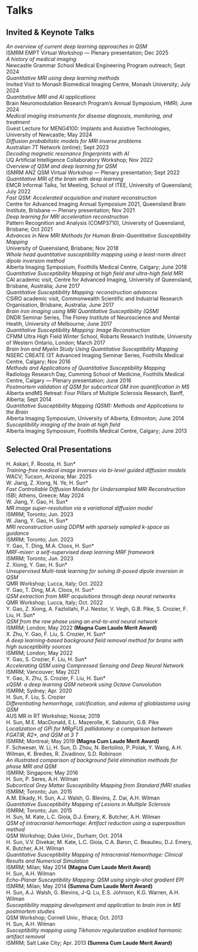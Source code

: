 # Talks

## Invited & Keynote Talks

<div class="cv-list">

<div class="pub-card">
  <div class="pub-num"></div>
  <div class="pub-details">
    <div class="pub-title"><i>An overview of current deep learning approaches in QSM</i></div>
    <div class="pub-venue">ISMRM EMPT Virtual Workshop — Plenary presentation; Dec 2025</div>
  </div>
</div>

<div class="pub-card">
  <div class="pub-num"></div>
  <div class="pub-details">
    <div class="pub-title"><i>A history of medical imaging</i></div>
    <div class="pub-venue">Newcastle Grammar School Medical Engineering Program outreach; Sept 2024</div>
  </div>
</div>

<div class="pub-card">
  <div class="pub-num"></div>
  <div class="pub-details">
    <div class="pub-title"><i>Quantitative MRI using deep learning methods</i></div>
    <div class="pub-venue">Invited Visit to Monash Biomedical Imaging Centre, Monash University; July 2024</div>
  </div>
</div>

<div class="pub-card">
  <div class="pub-num"></div>
  <div class="pub-details">
    <div class="pub-title"><i>Quantitative MRI and AI applications</i></div>
    <div class="pub-venue">Brain Neuromodulation Research Program’s Annual Symposium, HMRI; June 2024</div>
  </div>
</div>

<div class="pub-card">
  <div class="pub-num"></div>
  <div class="pub-details">
    <div class="pub-title"><i>Medical imaging instruments for disease diagnosis, monitoring, and treatment</i></div>
    <div class="pub-venue">Guest Lecture for MENG4100: Implants and Assistive Technologies, University of Newcastle; May 2024</div>
  </div>
</div>

<div class="pub-card">
  <div class="pub-num"></div>
  <div class="pub-details">
    <div class="pub-title"><i>Diffusion probabilistic models for MRI inverse problems</i></div>
    <div class="pub-venue">Australian 7T Network (online); Sept 2023</div>
  </div>
</div>

<div class="pub-card">
  <div class="pub-num"></div>
  <div class="pub-details">
    <div class="pub-title"><i>Decoding magnetic resonance fingerprints with AI</i></div>
    <div class="pub-venue">UQ Artificial Intelligence Collaboratory Workshop; Nov 2022</div>
  </div>
</div>

<div class="pub-card">
  <div class="pub-num"></div>
  <div class="pub-details">
    <div class="pub-title"><i>Overview of QSM and deep learning for QSM</i></div>
    <div class="pub-venue">ISMRM ANZ QSM Virtual Workshop — Plenary presentation; Sept 2022</div>
  </div>
</div>

<div class="pub-card">
  <div class="pub-num"></div>
  <div class="pub-details">
    <div class="pub-title"><i>Quantitative MRI of the brain with deep learning</i></div>
    <div class="pub-venue">EMCR Informal Talks, 1st Meeting, School of ITEE, University of Queensland; July 2022</div>
  </div>
</div>

<div class="pub-card">
  <div class="pub-num"></div>
  <div class="pub-details">
    <div class="pub-title"><i>Fast QSM: Accelerated acquisition and instant reconstruction</i></div>
    <div class="pub-venue">Centre for Advanced Imaging Annual Symposium 2021, Queensland Brain Institute, Brisbane — Plenary presentation; Nov 2021</div>
  </div>
</div>

<div class="pub-card">
  <div class="pub-num"></div>
  <div class="pub-details">
    <div class="pub-title"><i>Deep learning for MRI acceleration reconstruction</i></div>
    <div class="pub-venue">Pattern Recognition and Analysis (COMP3710), University of Queensland, Brisbane; Oct 2021</div>
  </div>
</div>

<div class="pub-card">
  <div class="pub-num"></div>
  <div class="pub-details">
    <div class="pub-title"><i>Advances in New MRI Methods for Human Brain-Quantitative Susceptibility Mapping</i></div>
    <div class="pub-venue">University of Queensland, Brisbane; Nov 2018</div>
  </div>
</div>

<div class="pub-card">
  <div class="pub-num"></div>
  <div class="pub-details">
    <div class="pub-title"><i>Whole head quantitative susceptibility mapping using a least-norm direct dipole inversion method</i></div>
    <div class="pub-venue">Alberta Imaging Symposium, Foothills Medical Centre, Calgary; June 2018</div>
  </div>
</div>

<div class="pub-card">
  <div class="pub-num"></div>
  <div class="pub-details">
    <div class="pub-title"><i>Quantitative Susceptibility Mapping at high field and ultra-high field MRI</i></div>
    <div class="pub-venue">CAI academic visit, Centre for Advanced Imaging, University of Queensland, Brisbane, Australia; June 2017</div>
  </div>
</div>

<div class="pub-card">
  <div class="pub-num"></div>
  <div class="pub-details">
    <div class="pub-title"><i>Quantitative Susceptibility Mapping: reconstruction advances</i></div>
    <div class="pub-venue">CSIRO academic visit, Commonwealth Scientific and Industrial Research Organisation, Brisbane, Australia; June 2017</div>
  </div>
</div>

<div class="pub-card">
  <div class="pub-num"></div>
  <div class="pub-details">
    <div class="pub-title"><i>Brain iron imaging using MRI Quantitative Susceptibility (QSM)</i></div>
    <div class="pub-venue">DNDR Seminar Series, The Florey Institute of Neuroscience and Mental Health, University of Melbourne; June 2017</div>
  </div>
</div>

<div class="pub-card">
  <div class="pub-num"></div>
  <div class="pub-details">
    <div class="pub-title"><i>Quantitative Susceptibility Mapping: Image Reconstruction</i></div>
    <div class="pub-venue">CFMM Ultra High Field Winter School, Robarts Research Institute, University of Western Ontario, London; March 2017</div>
  </div>
</div>

<div class="pub-card">
  <div class="pub-num"></div>
  <div class="pub-details">
    <div class="pub-title"><i>Brain Iron and Myelin Study Using Quantitative Susceptibility Mapping</i></div>
    <div class="pub-venue">NSERC CREATE I3T Advanced Imaging Seminar Series, Foothills Medical Centre, Calgary; Nov 2016</div>
  </div>
</div>

<div class="pub-card">
  <div class="pub-num"></div>
  <div class="pub-details">
    <div class="pub-title"><i>Methods and Applications of Quantitative Susceptibility Mapping</i></div>
    <div class="pub-venue">Radiology Research Day, Cumming School of Medicine, Foothills Medical Centre, Calgary — Plenary presentation; June 2016</div>
  </div>
</div>

<div class="pub-card">
  <div class="pub-num"></div>
  <div class="pub-details">
    <div class="pub-title"><i>Postmortem validation of QSM for subcortical GM iron quantification in MS</i></div>
    <div class="pub-venue">Alberta endMS Retreat: Four Pillars of Multiple Sclerosis Research, Banff, Alberta; Sept 2014</div>
  </div>
</div>

<div class="pub-card">
  <div class="pub-num"></div>
  <div class="pub-details">
    <div class="pub-title"><i>Quantitative Susceptibility Mapping (QSM): Methods and Applications to the Brain</i></div>
    <div class="pub-venue">Alberta Imaging Symposium, University of Alberta, Edmonton; June 2014</div>
  </div>
</div>

<div class="pub-card">
  <div class="pub-num"></div>
  <div class="pub-details">
    <div class="pub-title"><i>Susceptibility imaging of the brain at high field</i></div>
    <div class="pub-venue">Alberta Imaging Symposium, Foothills Medical Centre, Calgary; June 2013</div>
  </div>
</div>

</div>


## Selected Oral Presentations

<div class="cv-list">

<div class="pub-card">
  <div class="pub-num"></div>
  <div class="pub-details">
    <div class="pub-authors">H. Askari, F. Roosta, <span class="me">H. Sun</span>*</div>
    <div class="pub-title"><i>Training-free medical image inverses via bi-level guided diffusion models</i></div>
    <div class="pub-venue">WACV; Tucson, Arizona; Mar. 2025</div>
  </div>
</div>

<div class="pub-card">
  <div class="pub-num"></div>
  <div class="pub-details">
    <div class="pub-authors">W. Jiang, Z. Xiong, N. Ye, <span class="me">H. Sun</span>*</div>
    <div class="pub-title"><i>Fast Controllable Diffusion Models for Undersampled MRI Reconstruction</i></div>
    <div class="pub-venue">ISBI; Athens, Greece; May 2024</div>
  </div>
</div>

<div class="pub-card">
  <div class="pub-num"></div>
  <div class="pub-details">
    <div class="pub-authors">W. Jiang, Y. Gao, <span class="me">H. Sun</span>*</div>
    <div class="pub-title"><i>MR image super-resolution via a variational diffusion model</i></div>
    <div class="pub-venue">ISMRM; Toronto; Jun. 2023</div>
  </div>
</div>

<div class="pub-card">
  <div class="pub-num"></div>
  <div class="pub-details">
    <div class="pub-authors">W. Jiang, Y. Gao, <span class="me">H. Sun</span>*</div>
    <div class="pub-title"><i>MRI reconstruction using DDPM with sparsely sampled k-space as guidance</i></div>
    <div class="pub-venue">ISMRM; Toronto; Jun. 2023</div>
  </div>
</div>

<div class="pub-card">
  <div class="pub-num"></div>
  <div class="pub-details">
    <div class="pub-authors">Y. Gao, T. Ding, M.A. Cloos, <span class="me">H. Sun</span>*</div>
    <div class="pub-title"><i>MRF-mixer: a self-supervised deep learning MRF framework</i></div>
    <div class="pub-venue">ISMRM; Toronto; Jun. 2023</div>
  </div>
</div>

<div class="pub-card">
  <div class="pub-num"></div>
  <div class="pub-details">
    <div class="pub-authors">Z. Xiong, Y. Gao, <span class="me">H. Sun</span>*</div>
    <div class="pub-title"><i>Unsupervised Multi-task learning for solving ill-posed dipole inversion in QSM</i></div>
    <div class="pub-venue">QMR Workshop; Lucca, Italy; Oct. 2022</div>
  </div>
</div>

<div class="pub-card">
  <div class="pub-num"></div>
  <div class="pub-details">
    <div class="pub-authors">Y. Gao, T. Ding, M.A. Cloos, <span class="me">H. Sun</span>*</div>
    <div class="pub-title"><i>QSM extraction from MRF acquisitions through deep neural networks</i></div>
    <div class="pub-venue">QMR Workshop; Lucca, Italy; Oct. 2022</div>
  </div>
</div>

<div class="pub-card">
  <div class="pub-num"></div>
  <div class="pub-details">
    <div class="pub-authors">Y. Gao, Z. Xiong, A. Fazlollahi, P.J. Nestor, V. Vegh, G.B. Pike, S. Crozier, F. Liu, <span class="me">H. Sun</span>*</div>
    <div class="pub-title"><i>QSM from the raw phase using an end-to-end neural network</i></div>
    <div class="pub-venue">ISMRM; London; May 2022 <b>(Magna Cum Laude Merit Award)</b></div>
  </div>
</div>

<div class="pub-card">
  <div class="pub-num"></div>
  <div class="pub-details">
    <div class="pub-authors">X. Zhu, Y. Gao, F. Liu, S. Crozier, <span class="me">H. Sun</span>*</div>
    <div class="pub-title"><i>A deep learning-based background field removal method for brains with high susceptibility sources</i></div>
    <div class="pub-venue">ISMRM; London; May 2022</div>
  </div>
</div>

<div class="pub-card">
  <div class="pub-num"></div>
  <div class="pub-details">
    <div class="pub-authors">Y. Gao, S. Crozier, F. Liu, <span class="me">H. Sun</span>*</div>
    <div class="pub-title"><i>Accelerating QSM using Compressed Sensing and Deep Neural Network</i></div>
    <div class="pub-venue">ISMRM; Vancouver; May 2021</div>
  </div>
</div>

<div class="pub-card">
  <div class="pub-num"></div>
  <div class="pub-details">
    <div class="pub-authors">Y. Gao, X. Zhu, S. Crozier, F. Liu, <span class="me">H. Sun</span>*</div>
    <div class="pub-title"><i>xQSM: a deep learning QSM network using Octave Convolution</i></div>
    <div class="pub-venue">ISMRM; Sydney; Apr. 2020</div>
  </div>
</div>

<div class="pub-card">
  <div class="pub-num"></div>
  <div class="pub-details">
    <div class="pub-authors"><span class="me">H. Sun</span>, F. Liu, S. Crozier</div>
    <div class="pub-title"><i>Differentiating hemorrhage, calcification, and edema of glioblastoma using QSM</i></div>
    <div class="pub-venue">AUS MR in RT Workshop; Noosa; 2019</div>
  </div>
</div>

<div class="pub-card">
  <div class="pub-num"></div>
  <div class="pub-details">
    <div class="pub-authors"><span class="me">H. Sun</span>, M.E. MacDonald, E.L. Mazerolle, K. Sabourin, G.B. Pike</div>
    <div class="pub-title"><i>Localization of GPi for MRgFUS pallidotomy: a comparison between FGATIR, R2*, and QSM at 3 T</i></div>
    <div class="pub-venue">ISMRM; Montreal; May 2019 <b>(Magna Cum Laude Merit Award)</b></div>
  </div>
</div>

<div class="pub-card">
  <div class="pub-num"></div>
  <div class="pub-details">
    <div class="pub-authors">F. Schweser, W. Li, <span class="me">H. Sun</span>, D. Zhou, N. Bertolino, P. Polak, Y. Wang, A.H. Wilman, K. Bredies, R. Zivadinov, S.D. Robinson</div>
    <div class="pub-title"><i>An illustrated comparison of background field elimination methods for phase MRI and QSM</i></div>
    <div class="pub-venue">ISMRM; Singapore; May 2016</div>
  </div>
</div>

<div class="pub-card">
  <div class="pub-num"></div>
  <div class="pub-details">
    <div class="pub-authors"><span class="me">H. Sun</span>, P. Seres, A.H. Wilman</div>
    <div class="pub-title"><i>Subcortical Grey Matter Susceptibility Mapping from Standard fMRI studies</i></div>
    <div class="pub-venue">ISMRM; Toronto; Jun. 2015</div>
  </div>
</div>

<div class="pub-card">
  <div class="pub-num"></div>
  <div class="pub-details">
    <div class="pub-authors">A.M. Elkady, <span class="me">H. Sun</span>, A.J. Walsh, G. Blevins, Z. Dai, A.H. Wilman</div>
    <div class="pub-title"><i>Quantitative Susceptibility Mapping of Lesions in Multiple Sclerosis</i></div>
    <div class="pub-venue">ISMRM; Toronto; Jun. 2015</div>
  </div>
</div>

<div class="pub-card">
  <div class="pub-num"></div>
  <div class="pub-details">
    <div class="pub-authors"><span class="me">H. Sun</span>, M. Kate, L.C. Gioia, D.J. Emery, K. Butcher, A.H. Wilman</div>
    <div class="pub-title"><i>QSM of intracranial hemorrhage: Artifact reduction using a superposition method</i></div>
    <div class="pub-venue">QSM Workshop; Duke Univ., Durham; Oct. 2014</div>
  </div>
</div>

<div class="pub-card">
  <div class="pub-num"></div>
  <div class="pub-details">
    <div class="pub-authors"><span class="me">H. Sun</span>, V.V. Divekar, M. Kate, L.C. Gioia, C.A. Baron, C. Beaulieu, D.J. Emery, K. Butcher, A.H. Wilman</div>
    <div class="pub-title"><i>Quantitative Susceptibility Mapping of Intracranial Hemorrhage: Clinical Results and Numerical Simulation</i></div>
    <div class="pub-venue">ISMRM; Milan; May 2014 <b>(Magna Cum Laude Merit Award)</b></div>
  </div>
</div>

<div class="pub-card">
  <div class="pub-num"></div>
  <div class="pub-details">
    <div class="pub-authors"><span class="me">H. Sun</span>, A.H. Wilman</div>
    <div class="pub-title"><i>Echo-Planar Susceptibility Mapping: QSM using single-shot gradient EPI</i></div>
    <div class="pub-venue">ISMRM; Milan; May 2014 <b>(Summa Cum Laude Merit Award)</b></div>
  </div>
</div>

<div class="pub-card">
  <div class="pub-num"></div>
  <div class="pub-details">
    <div class="pub-authors"><span class="me">H. Sun</span>, A.J. Walsh, G. Blevins, J-Q. Lu, E.S. Johnson, K.G. Warren, A.H. Wilman</div>
    <div class="pub-title"><i>Susceptibility mapping development and application to brain iron in MS postmortem studies</i></div>
    <div class="pub-venue">QSM Workshop; Cornell Univ., Ithaca; Oct. 2013</div>
  </div>
</div>

<div class="pub-card">
  <div class="pub-num"></div>
  <div class="pub-details">
    <div class="pub-authors"><span class="me">H. Sun</span>, A.H. Wilman</div>
    <div class="pub-title"><i>Susceptibility mapping using Tikhonov regularization enabled harmonic artifact removal</i></div>
    <div class="pub-venue">ISMRM; Salt Lake City; Apr. 2013 <b>(Summa Cum Laude Merit Award)</b></div>
  </div>
</div>

</div>